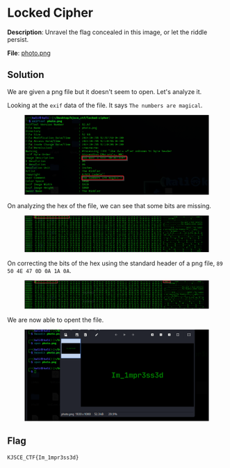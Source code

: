 # Locked Cipher

**Description**: Unravel the flag concealed in this image, or let the riddle persist.

**File**: [photo.png](./files/photo.png)

## Solution

We are given a png file but it doesn't seem to open. Let's analyze it.

Looking at the `exif` data of the file. It says `The numbers are magical`.

<figure><img src="./imgs/exif.png"></figure>

On analyzing the hex of the file, we can see that some bits are missing.

<figure><img src="./imgs/missing.png"></figure>

On correcting the bits of the hex using the standard header of a png file, `89 50 4E 47 0D 0A 1A 0A`.

<figure><img src="./imgs/correct.png"></figure>

We are now able to opent the file.

<figure><img src="./imgs/flag.png"></figure>

## Flag
```
KJSCE_CTF{Im_1mpr3ss3d}
```